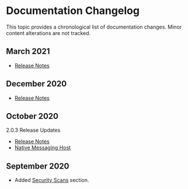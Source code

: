 [title]: # (Changelog)
[tags]: # (doc changes)
[priority]: # (40000)
# Documentation Changelog

This topic provides a chronological list of documentation changes. Minor content alterations are not tracked.

## March 2021

* [Release Notes](../release-notes/2.0.5.md)

## December 2020

* [Release Notes](../release-notes/2.0.4.md)

## October 2020

2.0.3 Release Updates

* [Release Notes](../release-notes/2.0.3.md)
* [Native Messaging Host](../getting-started/native.md)

## September 2020

* Added [Security Scans](../security-scans/index.md) section.

